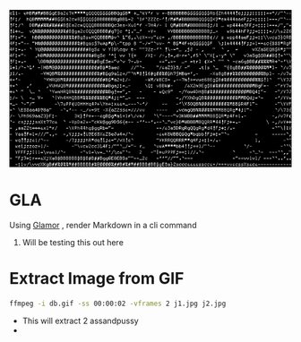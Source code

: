 
![](./src/pic/dba.gif)

# GLA

Using [Glamor](https://github.com/charmbracelet/glamour) , render Markdown in a cli command 

1. Will be testing this out here

# Extract Image from GIF

```sh 
ffmpeg -i db.gif -ss 00:00:02 -vframes 2 j1.jpg j2.jpg
```
- This will extract 2 assandpussy 
- 